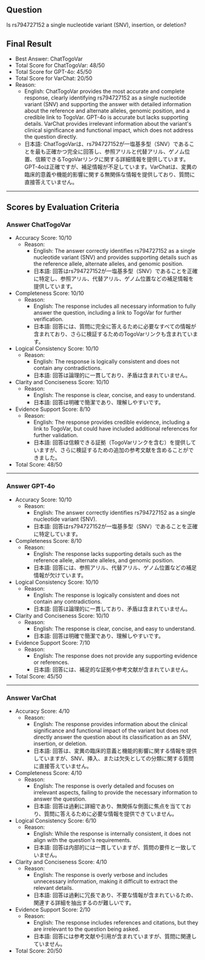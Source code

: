 ## Question

Is rs794727152 a single nucleotide variant (SNV), insertion, or deletion?

## Final Result

- Best Answer: ChatTogoVar
- Total Score for ChatTogoVar: 48/50
- Total Score for GPT-4o: 45/50
- Total Score for VarChat: 20/50
- Reason:
  - English: ChatTogoVar provides the most accurate and complete response, clearly identifying rs794727152 as a single nucleotide variant (SNV) and supporting the answer with detailed information about the reference and alternate alleles, genomic position, and a credible link to TogoVar. GPT-4o is accurate but lacks supporting details. VarChat provides irrelevant information about the variant's clinical significance and functional impact, which does not address the question directly.
  - 日本語: ChatTogoVarは、rs794727152が一塩基多型（SNV）であることを最も正確かつ完全に回答し、参照アリルと代替アリル、ゲノム位置、信頼できるTogoVarリンクに関する詳細情報を提供しています。GPT-4oは正確ですが、補足情報が不足しています。VarChatは、変異の臨床的意義や機能的影響に関する無関係な情報を提供しており、質問に直接答えていません。

---

## Scores by Evaluation Criteria

### Answer ChatTogoVar
- Accuracy Score: 10/10
  - Reason: 
    - English: The answer correctly identifies rs794727152 as a single nucleotide variant (SNV) and provides supporting details such as the reference allele, alternate alleles, and genomic position.
    - 日本語: 回答はrs794727152が一塩基多型（SNV）であることを正確に特定し、参照アリル、代替アリル、ゲノム位置などの補足情報を提供しています。
- Completeness Score: 10/10
  - Reason: 
    - English: The response includes all necessary information to fully answer the question, including a link to TogoVar for further verification.
    - 日本語: 回答には、質問に完全に答えるために必要なすべての情報が含まれており、さらに検証するためのTogoVarリンクも含まれています。
- Logical Consistency Score: 10/10
  - Reason: 
    - English: The response is logically consistent and does not contain any contradictions.
    - 日本語: 回答は論理的に一貫しており、矛盾は含まれていません。
- Clarity and Conciseness Score: 10/10
  - Reason: 
    - English: The response is clear, concise, and easy to understand.
    - 日本語: 回答は明確で簡潔であり、理解しやすいです。
- Evidence Support Score: 8/10
  - Reason: 
    - English: The response provides credible evidence, including a link to TogoVar, but could have included additional references for further validation.
    - 日本語: 回答は信頼できる証拠（TogoVarリンクを含む）を提供していますが、さらに検証するための追加の参考文献を含めることができました。
- Total Score: 48/50

---

### Answer GPT-4o
- Accuracy Score: 10/10
  - Reason: 
    - English: The answer correctly identifies rs794727152 as a single nucleotide variant (SNV).
    - 日本語: 回答はrs794727152が一塩基多型（SNV）であることを正確に特定しています。
- Completeness Score: 8/10
  - Reason: 
    - English: The response lacks supporting details such as the reference allele, alternate alleles, and genomic position.
    - 日本語: 回答には、参照アリル、代替アリル、ゲノム位置などの補足情報が欠けています。
- Logical Consistency Score: 10/10
  - Reason: 
    - English: The response is logically consistent and does not contain any contradictions.
    - 日本語: 回答は論理的に一貫しており、矛盾は含まれていません。
- Clarity and Conciseness Score: 10/10
  - Reason: 
    - English: The response is clear, concise, and easy to understand.
    - 日本語: 回答は明確で簡潔であり、理解しやすいです。
- Evidence Support Score: 7/10
  - Reason: 
    - English: The response does not provide any supporting evidence or references.
    - 日本語: 回答には、補足的な証拠や参考文献が含まれていません。
- Total Score: 45/50

---

### Answer VarChat
- Accuracy Score: 4/10
  - Reason: 
    - English: The response provides information about the clinical significance and functional impact of the variant but does not directly answer the question about its classification as an SNV, insertion, or deletion.
    - 日本語: 回答は、変異の臨床的意義と機能的影響に関する情報を提供していますが、SNV、挿入、または欠失としての分類に関する質問に直接答えていません。
- Completeness Score: 4/10
  - Reason: 
    - English: The response is overly detailed and focuses on irrelevant aspects, failing to provide the necessary information to answer the question.
    - 日本語: 回答は過剰に詳細であり、無関係な側面に焦点を当てており、質問に答えるために必要な情報を提供できていません。
- Logical Consistency Score: 6/10
  - Reason: 
    - English: While the response is internally consistent, it does not align with the question's requirements.
    - 日本語: 回答は内部的には一貫していますが、質問の要件と一致していません。
- Clarity and Conciseness Score: 4/10
  - Reason: 
    - English: The response is overly verbose and includes unnecessary information, making it difficult to extract the relevant details.
    - 日本語: 回答は過剰に冗長であり、不要な情報が含まれているため、関連する詳細を抽出するのが難しいです。
- Evidence Support Score: 2/10
  - Reason: 
    - English: The response includes references and citations, but they are irrelevant to the question being asked.
    - 日本語: 回答には参考文献や引用が含まれていますが、質問に関連していません。
- Total Score: 20/50
